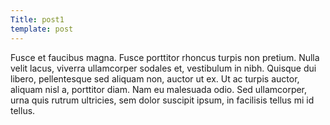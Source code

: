```yaml
---
Title: post1
template: post
---
```

Fusce et faucibus magna. Fusce porttitor rhoncus turpis non pretium. Nulla velit lacus, viverra ullamcorper sodales et, vestibulum in nibh. Quisque dui libero, pellentesque sed aliquam non, auctor ut ex. Ut ac turpis auctor, aliquam nisl a, porttitor diam. Nam eu malesuada odio. Sed ullamcorper, urna quis rutrum ultricies, sem dolor suscipit ipsum, in facilisis tellus mi id tellus. 
